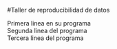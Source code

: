 #Taller de reproducibilidad de datos  

Primera linea en su programa  
Segunda linea del programa  
Tercera linea del programa  